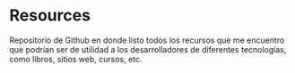 Resources
=========
Repositorio de Github en donde listo todos los recursos que me encuentro que podrían ser de utilidad a los desarrolladores de diferentes tecnologías, como libros, sitios web, cursos, etc.

